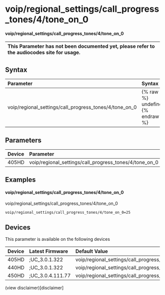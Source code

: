 ﻿---
description: voip/regional_settings/call_progress_tones/4/tone_on_0
search:
    keywords: ['voip','regional_settings','call_progress_tones','4','tone_on_0']
---

# voip/regional_settings/call_progress_tones/4/tone_on_0

#### voip/regional_settings/call_progress_tones/4/tone_on_0


| This Parameter has not been documented yet, please refer to the audiocodes site for usage.  |
| :--- |

## Syntax
| Parameter | Syntax |
| :--- | :--- |
|voip/regional_settings/call_progress_tones/4/tone_on_0 | {% raw %} undefined {% endraw %} |

## Parameters
|Device|Parameter|value|Description|
|:---|:---|:---|:---|
| 405HD | voip/regional_settings/call_progress_tones/4/tone_on_0 |  |  |

## Examples
#### voip/regional_settings/call_progress_tones/4/tone_on_0

voip/regional_settings/call_progress_tones/4/tone_on_0

```
voip/regional_settings/call_progress_tones/4/tone_on_0=25
```

## Devices
This parameter is available on the following devices

| Device | Latest Firmware | Default Value |
|:---|:---|:---|
| 405HD | ;UC_3.0.1.322 | voip/regional_settings/call_progress_tones/4/tone_on_0=25 
| 440HD | ;UC_3.0.1.322 | voip/regional_settings/call_progress_tones/4/tone_on_0=25 
| 450HD | ;UC_3.0.4.111.77 | voip/regional_settings/call_progress_tones/4/tone_on_0=25 

(view disclaimer)[disclaimer]
